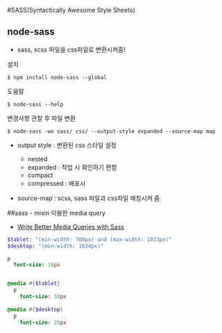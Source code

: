#SASS(Syntactically Awesome Style Sheets)

## node-sass
- sass, scss 파일을 css파일로 변환시켜줌!

설치
```
$ npm install node-sass --global
```

도움말
```
$ node-sass --help
```

변경사항 관찰 후 파일 변환
```
$ node-sass -wo sass/ css/ --output-style expanded --source-map map
```

- output style : 변환된 css 스타일 설정
    + nested
    + expanded : 작업 시 확인하기 편함
    + compact
    + compressed : 배포시

- source-map : scss, sass 파일과 css파일 매칭시켜 줌. 


##sass - mixin 이용한 media query
- [Write Better Media Queries with Sass](https://davidwalsh.name/write-media-queries-sass)
```sass
$tablet: "(min-width: 768px) and (max-width: 1023px)"
$desktop: "(min-width: 1024px)"

p 
  font-size: 16px


@media #{$tablet} 
  p 
    font-size: 18px
  
@media #{$desktop} 
  p 
    font-size: 20px
  
```
